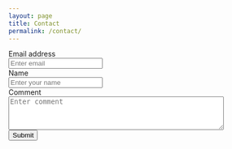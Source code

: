 ```yaml
---
layout: page
title: Contact
permalink: /contact/
---
```


<form accept-charset="UTF-8" action="https://getform.io/f/bcfafffe-acf5-4ca6-acb4-17d9374b1eb0" method="POST" enctype="multipart/form-data" target="_blank">
    <div class="form-group">
    <label for="Email1" required="required">Email address</label><br>
    <input type="email" name="email" class="form-control" id="Email1" placeholder="Enter email">
    </div>
    <div class="form-group">
    <label for="Name">Name</label><br>
    <input type="text" name="name" class="form-control" id="Name" placeholder="Enter your name" required="required">
    </div>
    <div class="form-group">
        <label for="Comment">Comment</label><br>
        <textarea id="Comment" name="Comment" placeholder="Enter comment" rows="4" cols="50"></textarea>
    </div>
    <button type="submit" class="btn btn-primary">Submit</button>
</form>
